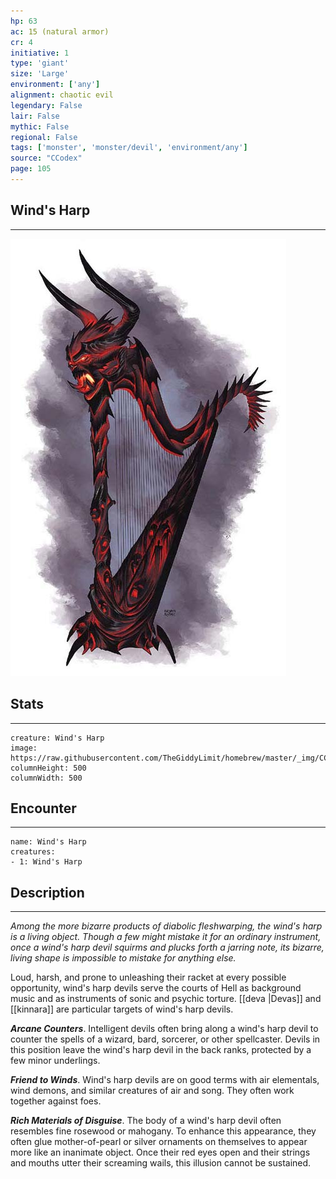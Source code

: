 ```yaml
---
hp: 63
ac: 15 (natural armor)
cr: 4
initiative: 1
type: 'giant'    
size: 'Large'
environment: ['any']
alignment: chaotic evil
legendary: False
lair: False
mythic: False
regional: False
tags: ['monster', 'monster/devil', 'environment/any']
source: "CCodex"
page: 105
---
```


## Wind's Harp
---

![|600](https://raw.githubusercontent.com/TheGiddyLimit/homebrew/master/_img/CCodex/windsharp.jpg)

## Stats
---

```statblock
creature: Wind's Harp
image: https://raw.githubusercontent.com/TheGiddyLimit/homebrew/master/_img/CCodex/windsharp_token.png
columnHeight: 500
columnWidth: 500
```

## Encounter
---

```encounter-table
name: Wind's Harp
creatures:
- 1: Wind's Harp
```

## Description
---
_Among the more bizarre products of diabolic fleshwarping, the wind's harp is a living object. Though a few might mistake it for an ordinary instrument, once a wind's harp devil squirms and plucks forth a jarring note, its bizarre, living shape is impossible to mistake for anything else._

Loud, harsh, and prone to unleashing their racket at every possible opportunity, wind's harp devils serve the courts of Hell as background music and as instruments of sonic and psychic torture. [[deva \|Devas]] and [[kinnara]] are particular targets of wind's harp devils.

**_Arcane Counters_**. Intelligent devils often bring along a wind's harp devil to counter the spells of a wizard, bard, sorcerer, or other spellcaster. Devils in this position leave the wind's harp devil in the back ranks, protected by a few minor underlings.


**_Friend to Winds_**. Wind's harp devils are on good terms with air elementals, wind demons, and similar creatures of air and song. They often work together against foes.


**_Rich Materials of Disguise_**. The body of a wind's harp devil often resembles fine rosewood or mahogany. To enhance this appearance, they often glue mother-of-pearl or silver ornaments on themselves to appear more like an inanimate object. Once their red eyes open and their strings and mouths utter their screaming wails, this illusion cannot be sustained.






